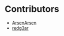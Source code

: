 # Contributors

* [ArsenArsen](https://github.com/ArsenArsen)
* [redg3ar](https://github.com/redg3ar)

